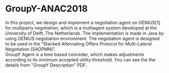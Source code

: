 # GroupY-ANAC2018
In this project, we design and implement a negotiation agent on GENIUS[1] for multiparty negotiation, which is a multiagent system developed at the University of Delft, The Netherlands. The implementation is made in Java by using GENIUS negotiation environment. The negotiation agent is designed to be used in the “Stacked Alternating Offers Protocol for Multi-Lateral Negotiation (SAOPMN)”.<br />
GroupY Agent is a time based conceder, which makes adjustments according to its minimum accepted utility threshold. You can see the the details from "GroupY Description" PDF.
